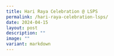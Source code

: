 ```yaml
---
title: Hari Raya Celebration @ LSPS
permalink: /hari-raya-celebration-lsps/
date: 2024-04-15
layout: post
description: ""
image: ""
variant: markdown
---
```

